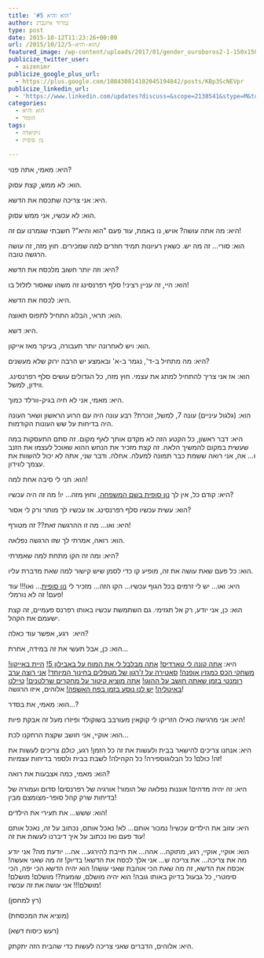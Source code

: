 ```yaml
---
title: 'הוא והיא #5'
author: נמרוד איזנברג
type: post
date: 2015-10-12T11:23:26+00:00
url: /2015/10/12/הוא-והיא-5/
featured_image: /wp-content/uploads/2017/01/gender_ouroboros2-1-150x150.png
publicize_twitter_user:
  - aizenimr
publicize_google_plus_url:
  - https://plus.google.com/108430814102045194842/posts/KBp3ScNEVpr
publicize_linkedin_url:
  - 'https://www.linkedin.com/updates?discuss=&scope=2138541&stype=M&topic=6059297135025799168&type=U&a=m8MR'
categories:
  - הוא והיא
  - הומור
tags:
  - גיקיאדה
  - נון סופית

---
```

היא: מאמי, אתה פנוי?

הוא: לא ממש, קצת עסוק.

היא: אני צריכה שתכסח את הדשא.

הוא: לא עכשיו, אני ממש עסוק.

היא: מה אתה עושה? אויש, נו באמת, עוד פעם "הוא והיא"? חשבתי שגמרנו עם זה!

הוא: סורי&#8230; זה מה יש. כשאין רעיונות תמיד חוזרים למה שמכירים. חוץ מזה, זה עושה הרגשה טובה.

היא: וזה יותר חשוב מלכסח את הדשא?

הוא: היי, זה עניין רציני! סלף רפרנסינג זה משהו שאסור לזלזל בו!

היא: לכסח את הדשא.

הוא: תראי, הבלוג התחיל לתפוס תאוצה.

היא: דשא.

הוא: ויש לאחרונה יותר תעבורה, בעיקר מאז אייקון.

היא: מה מתחיל ב-ד', נגמר ב-א' ובאמצע יש הרבה ירוק שלא מעשנים?

הוא: אז אני צריך להתחיל למתג את עצמי. חוץ מזה, כל הגדולים עושים סלף רפרנסינג. ווידון, למשל.

היא: מאמי, אני לא חיה בגיק-וורלד כמוך.

הוא: (גלגול עיניים) עונה 7, למשל, זוכרת? רבע עונה היה עם הרוע הראשון ושאר העונה היה בדיחות על שש העונות הקודמות.

היא: דבר ראשון, כל הקטע הזה לא מקדם אותך לאף מקום. זה סתם התעסקות במה שעשית במקום להמשיך הלאה. זה קצת מזכיר את הנחש ההוא שאוכל לעצמו את הזנב ו&#8230; אה, אני רואה ששמת כבר תמונה למעלה. אחלה. ודבר שני, אתה לא יכול להשוות את עצמך לווידון.

הוא: תני לי סיבה אחת למה!

היא: קודם כל, אין לך <a href="/2015/08/05/%d7%94%d7%95%d7%90-%d7%95%d7%94%d7%99%d7%90-2/" target="_blank" rel="noopener noreferrer">נון סופית בשם המשפחה</a>, וחוץ מזה&#8230; יו! מה זה היה עכשיו?

הוא: עשית עכשיו סלף רפרנסינג. אז עכשיו לך מותר ורק לי אסור?

היא: ואו&#8230; מה זו ההרגשה זאת?? זה מטורף!

הוא: רואה, אמרתי לך שזו הרגשה נפלאה.

היא: ומה זה הקו מתחת למה שאמרתי?

הוא: כל פעם שאת עושה את זה, מופיע קו כדי לסמן שיש קישור למה שאת מדברת עליו.

היא: ואו&#8230; יש לי זרמים בכל הגוף עכשיו&#8230; הקו הזה&#8230; מזכיר לי <a href="/2015/08/05/%d7%94%d7%95%d7%90-%d7%95%d7%94%d7%99%d7%90-2/" target="_blank" rel="noopener noreferrer">נון סופית</a>&#8230; ואו!!! עוד פעם! זה לא נורמלי!

הוא: כן, אני יודע, רק אל תגזימי. גם השתמשת עכשיו באותו רפרנס פעמיים, זה קצת ישעמם את הקהל.

היא:  רגע, אפשר עוד כאלה?

הוא: כן, אבל תעשי את זה במידה, אחרת&#8230;

היא: <a href="/2015/08/28/%d7%94%d7%95%d7%90-%d7%95%d7%94%d7%99%d7%90-4/" target="_blank" rel="noopener noreferrer">אתה קונה לי טארדיס!</a> <a href="/2015/07/31/%d7%94%d7%95%d7%90-%d7%95%d7%94%d7%99%d7%90/" target="_blank" rel="noopener noreferrer">אתה מבלבל לי את המוח על באבילון 5!</a> <a href="/2015/10/06/%d7%a8%d7%a1%d7%99%d7%a1%d7%99%d7%9d-%d7%9e%d7%90%d7%99%d7%99%d7%a7%d7%95%d7%9f-2015/" target="_blank" rel="noopener noreferrer">היית באייקון!</a> <a href="/2015/08/18/%d7%9e%d7%a9%d7%97%d7%a7%d7%99-%d7%94%d7%9c%d7%99%d7%99%d7%a4%d7%a1%d7%98%d7%99%d7%99%d7%9c/" target="_blank" rel="noopener noreferrer">משחקי הכס כמגזין אופנה!</a> <a href="/2015/08/20/%d7%9e%d7%99%d7%9c%d7%95%d7%9f-%d7%94%d7%a1%d7%a4%d7%a7%d7%98%d7%a8%d7%95%d7%9d-%d7%94%d7%92%d7%93%d7%95%d7%9c/" target="_blank" rel="noopener noreferrer">סאטירה על ז'רגון של מטפלים בחינוך המיוחד!</a> <a href="/2015/08/25/%d7%94%d7%95%d7%90-%d7%95%d7%94%d7%99%d7%90-3-%d7%94%d7%95%d7%90-%d7%94%d7%99%d7%90-%d7%95%d7%94%d7%95%d7%92%d7%95/" target="_blank" rel="noopener noreferrer">אני רוצה ערב רומנטי בזמן שאתה חושב על ההוגו!</a> <a href="/2015/09/25/%d7%9e%d7%94-%d7%92%d7%95%d7%a8%d7%9d-%d7%9c%d7%96%d7%94/" target="_blank" rel="noopener noreferrer">אתה מוציא קיטור על מחקרים שרלטנים!</a> <a href="/2015/08/09/%d7%a8%d7%a1%d7%99%d7%a1%d7%99%d7%9d-%d7%9e%d7%90%d7%99%d7%98%d7%9c%d7%99%d7%94/" target="_blank" rel="noopener noreferrer">טיילנו</a> <a href="/2015/08/12/%d7%a2%d7%95%d7%93-%d7%a8%d7%a1%d7%99%d7%a1%d7%99%d7%9d-%d7%9e%d7%90%d7%99%d7%98%d7%9c%d7%99%d7%94/" target="_blank" rel="noopener noreferrer">באיטליה!</a> <a href="/2015/10/10/%d7%90%d7%96-%d7%90%d7%99%d7%a4%d7%94-%d7%94%d7%9e%d7%9b%d7%95%d7%a0%d7%94-%d7%a7%d7%99%d7%91%d7%99%d7%a0%d7%99%d7%9e%d7%98/" target="_blank" rel="noopener noreferrer">יש לנו נוסע בזמן בפח האשפה!</a> אלוהים, איזו הרגשה!

הוא: מאמי, את בסדר&#8230;?

היא: אני מרגישה כאילו הזריקו לי קוקאין מעורבב בשוקולד ופיזרו מעל זה אבקת פיות!

הוא: אוקיי, אני חושב שקצת הרחקנו לכת&#8230;

היא: אנחנו צריכים להישאר בבית ולעשות את זה כל הזמן! רגע, _כולם_ צריכים לעשות את זה! כולם! כל הבלוגוספירה! כל הקהילה! לשבת בבית ולספר בדיחות עצמיות!

הוא: מאמי, כמה אצבעות את רואה?

היא: זה יהיה מדהים! אוננות נפלאה של הומור! אורגיה של רפרנסים! סדום ועמורה של בדיחות שרק קהל סופר-מצומצם מבין!

הוא: ששש&#8230; את תעירי את הילדים!

היא: עזוב את הילדים עכשיו! נמכור אותם&#8230; לא! נאכל אותם, נכתוב על זה, נאכל אותם עוד פעם ואז נכתוב על איך דיברנו לעשות את זה!

הוא: אוקיי, אוקיי, רגע, מתוקה&#8230; אהה&#8230; את חייבת להירגע&#8230; אה&#8230; יודעת מה? אני יודע מה את צריכה&#8230; את צריכה ש&#8230; אני אלך לכסח את הדשא! בדיוק! זה מה שאני אעשה! אכסח את הדשא, זה מה שאת הכי אוהבת שאני עושה! הוא יהיה הדשא הכי יפה, הכי סימטרי, כל גבעול בדיוק באותו גובה! הוא יהיה מושלם, שומעת?! מושלם! מושלם! מושלם!!! אני עושה את זה עכשיו!

(רץ למחסן)

(מוציא את המכסחת)

(רעש כיסוח דשא)

היא: אלוהים, הדברים שאני צריכה לעשות כדי שהבית הזה יתקתק.
